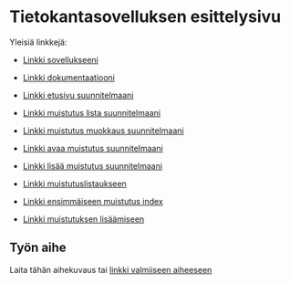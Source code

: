 # Tietokantasovelluksen esittelysivu

Yleisiä linkkejä:

* [Linkki sovellukseeni](http://haxjohan.users.cs.helsinki.fi/tsoha/)
* [Linkki dokumentaatiooni](https://github.com/Jhku/Tsoha-Bootstrap/tree/master/doc)
* [Linkki etusivu suunnitelmaani](http://haxjohan.users.cs.helsinki.fi/tsoha/etusivu)
* [Linkki muistutus lista suunnitelmaani](http://haxjohan.users.cs.helsinki.fi/tsoha/muistutuslista)
* [Linkki muistutus muokkaus suunnitelmaani](http://haxjohan.users.cs.helsinki.fi/tsoha/muokkaa)
* [Linkki avaa muistutus suunnitelmaani](http://haxjohan.users.cs.helsinki.fi/tsoha/avaamuistutus)
* [Linkki lisää muistutus suunnitelmaani](http://haxjohan.users.cs.helsinki.fi/tsoha/lisaamuistutus)

* [Linkki muistutuslistaukseen](http://haxjohan.users.cs.helsinki.fi/tsoha/muistutuslista)
* [Linkki ensimmäiseen muistutus index](http://haxjohan.users.cs.helsinki.fi/tsoha/muistutus/1)
* [Linkki muistutuksen lisäämiseen](http://haxjohan.users.cs.helsinki.fi/tsoha/muistutus/uusi)

## Työn aihe

Laita tähän aihekuvaus tai [linkki valmiiseen aiheeseen](http://advancedkittenry.github.io/suunnittelu_ja_tyoymparisto/aiheet/Muistilista.html) 


